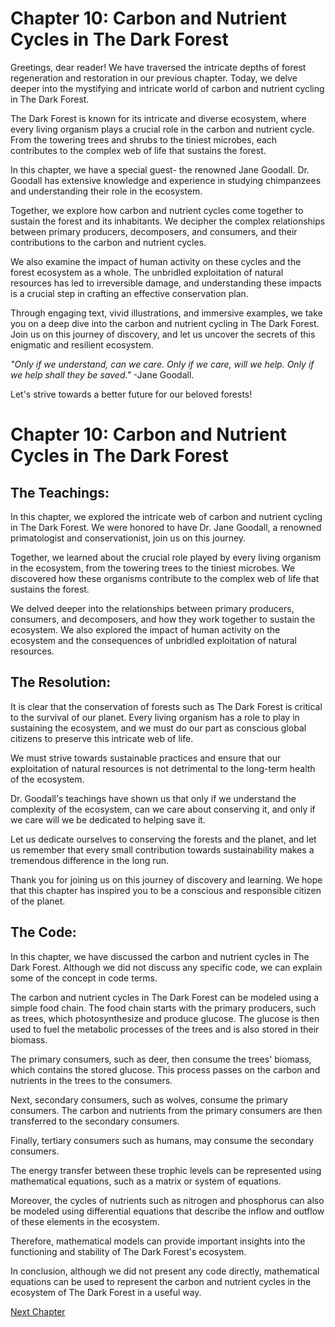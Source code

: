 # Chapter 10: Carbon and Nutrient Cycles in The Dark Forest

Greetings, dear reader! We have traversed the intricate depths of forest regeneration and restoration in our previous chapter. Today, we delve deeper into the mystifying and intricate world of carbon and nutrient cycling in The Dark Forest.

The Dark Forest is known for its intricate and diverse ecosystem, where every living organism plays a crucial role in the carbon and nutrient cycle. From the towering trees and shrubs to the tiniest microbes, each contributes to the complex web of life that sustains the forest.

In this chapter, we have a special guest- the renowned Jane Goodall. Dr. Goodall has extensive knowledge and experience in studying chimpanzees and understanding their role in the ecosystem.

Together, we explore how carbon and nutrient cycles come together to sustain the forest and its inhabitants. We decipher the complex relationships between primary producers, decomposers, and consumers, and their contributions to the carbon and nutrient cycles.

We also examine the impact of human activity on these cycles and the forest ecosystem as a whole. The unbridled exploitation of natural resources has led to irreversible damage, and understanding these impacts is a crucial step in crafting an effective conservation plan.

Through engaging text, vivid illustrations, and immersive examples, we take you on a deep dive into the carbon and nutrient cycling in The Dark Forest. Join us on this journey of discovery, and let us uncover the secrets of this enigmatic and resilient ecosystem.

*"Only if we understand, can we care. Only if we care, will we help. Only if we help shall they be saved."* -Jane Goodall. 

Let's strive towards a better future for our beloved forests!
# Chapter 10: Carbon and Nutrient Cycles in The Dark Forest

## The Teachings:

In this chapter, we explored the intricate web of carbon and nutrient cycling in The Dark Forest. We were honored to have Dr. Jane Goodall, a renowned primatologist and conservationist, join us on this journey.

Together, we learned about the crucial role played by every living organism in the ecosystem, from the towering trees to the tiniest microbes. We discovered how these organisms contribute to the complex web of life that sustains the forest.

We delved deeper into the relationships between primary producers, consumers, and decomposers, and how they work together to sustain the ecosystem. We also explored the impact of human activity on the ecosystem and the consequences of unbridled exploitation of natural resources.

## The Resolution:

It is clear that the conservation of forests such as The Dark Forest is critical to the survival of our planet. Every living organism has a role to play in sustaining the ecosystem, and we must do our part as conscious global citizens to preserve this intricate web of life.

We must strive towards sustainable practices and ensure that our exploitation of natural resources is not detrimental to the long-term health of the ecosystem.

Dr. Goodall's teachings have shown us that only if we understand the complexity of the ecosystem, can we care about conserving it, and only if we care will we be dedicated to helping save it.

Let us dedicate ourselves to conserving the forests and the planet, and let us remember that every small contribution towards sustainability makes a tremendous difference in the long run.

Thank you for joining us on this journey of discovery and learning. We hope that this chapter has inspired you to be a conscious and responsible citizen of the planet.
## The Code:

In this chapter, we have discussed the carbon and nutrient cycles in The Dark Forest. Although we did not discuss any specific code, we can explain some of the concept in code terms.

The carbon and nutrient cycles in The Dark Forest can be modeled using a simple food chain. The food chain starts with the primary producers, such as trees, which photosynthesize and produce glucose. The glucose is then used to fuel the metabolic processes of the trees and is also stored in their biomass.

The primary consumers, such as deer, then consume the trees' biomass, which contains the stored glucose. This process passes on the carbon and nutrients in the trees to the consumers.

Next, secondary consumers, such as wolves, consume the primary consumers. The carbon and nutrients from the primary consumers are then transferred to the secondary consumers.

Finally, tertiary consumers such as humans, may consume the secondary consumers.

The energy transfer between these trophic levels can be represented using mathematical equations, such as a matrix or system of equations.

Moreover, the cycles of nutrients such as nitrogen and phosphorus can also be modeled using differential equations that describe the inflow and outflow of these elements in the ecosystem.

Therefore, mathematical models can provide important insights into the functioning and stability of The Dark Forest's ecosystem.

In conclusion, although we did not present any code directly, mathematical equations can be used to represent the carbon and nutrient cycles in the ecosystem of The Dark Forest in a useful way.


[Next Chapter](11_Chapter11.md)